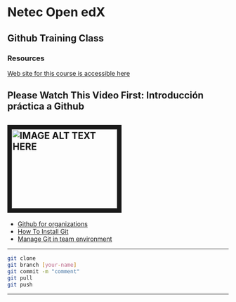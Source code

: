 # Netec Open edX
## Github Training Class

### Resources
[Web site for this course is accessible here](https://netec-edx.github.io/github-training/ "Awesome Site!")

Please Watch This Video First: Introducción práctica a Github
---
<a href="http://www.youtube.com/watch?feature=player_embedded&v=Hd0B_AWv_Y4
" target="_blank"><img src="http://img.youtube.com/vi/Hd0B_AWv_Y4/0.jpg" 
alt="IMAGE ALT TEXT HERE" width="240" height="180" border="10" /></a>
---

* [Github for organizations](https://github.com/blog/674-introducing-organizations)
* [How To Install Git](https://www.atlassian.com/git/tutorials/install-git)
* [Manage Git in team environment](https://www.sitepoint.com/getting-started-git-team-environment/)


---
```Bash
git clone
git branch [your-name]
git commit -m "comment"
git pull
git push
```
---
